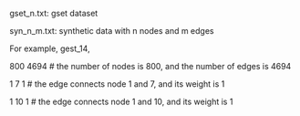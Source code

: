 gset_n.txt: gset dataset

syn_n_m.txt: synthetic data with n nodes and m edges


For example, gest_14,

800 4694 # the number of nodes is 800, and the number of edges is 4694

1 7 1 # the edge connects node 1 and 7, and its weight is 1

1 10 1 # the edge connects node 1 and 10, and its weight is 1



